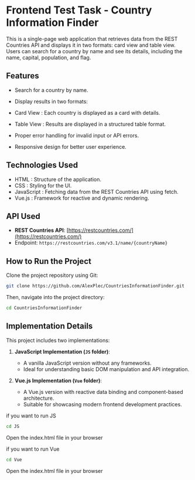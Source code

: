 # Frontend Test Task - Country Information Finder

This is a single-page web application that retrieves data from the REST Countries API and displays it in two formats: card view and table view.
Users can search for a country by name and see its details, including the name, capital, population, and flag.

## Features

- Search for a country by name.

- Display results in two formats:

- Card View : Each country is displayed as a card with details.

- Table View : Results are displayed in a structured table format.

- Proper error handling for invalid input or API errors.

- Responsive design for better user experience.

## Technologies Used

- HTML : Structure of the application.
- CSS : Styling for the UI.
- JavaScript : Fetching data from the REST Countries API using fetch.
- Vue.js : Framework for reactive and dynamic rendering.

## API Used

- **REST Countries API**: [https://restcountries.com/](https://restcountries.com/)
- Endpoint: `https://restcountries.com/v3.1/name/{countryName}`

## How to Run the Project

Clone the project repository using Git:

```sh
git clone https://github.com/AlexPlec/CountriesInformationFinder.git
```

Then, navigate into the project directory:

```sh
cd CountriesInformationFinder
```

## Implementation Details

This project includes two implementations:

1. **JavaScript Implementation (`JS` folder)**:
   - A vanilla JavaScript version without any frameworks.
   - Ideal for understanding basic DOM manipulation and API integration.

2. **Vue.js Implementation (`Vue` folder)**:
   - A Vue.js version with reactive data binding and component-based architecture.
   - Suitable for showcasing modern frontend development practices.

if you want to run JS 

```sh
cd JS
```

Open the index.html file in your browser

if you want to run Vue

```sh
cd Vue
```

Open the index.html file in your browser
